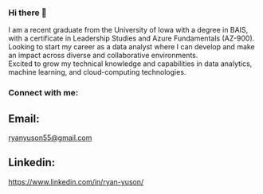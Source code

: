 ### Hi there 👋
I am a recent graduate from the University of Iowa with a degree in BAIS, with a certificate in Leadership Studies and Azure Fundamentals (AZ-900).
<br>
Looking to start my career as a data analyst where I can develop and make an impact across diverse and collaborative environments.
<br>
Excited to grow my technical knowledge and capabilities in data analytics, machine learning, and cloud-computing technologies.
<br>
### Connect with me:
## Email:
ryanyuson55@gmail.com
<br>
## Linkedin: 
https://www.linkedin.com/in/ryan-yuson/
<!--
**ryuson01/ryuson01** is a ✨ _special_ ✨ repository because its `README.md` (
"this file) appears on your GitHub profile.

Here are some ideas to get you started:

- 🔭 I’m currently working on ...
- 🌱 I’m currently learning ...
- 👯 I’m looking to collaborate on ...
- 🤔 I’m looking for help with ...
- 💬 Ask me about ...
- 📫 How to reach me: ...
- 😄 Pronouns: ...
- ⚡ Fun fact: ...
-->
